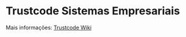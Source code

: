 # Trustcode Sistemas Empresariais

Mais informações: [Trustcode Wiki](https://github.com/Trust-Code/company/wiki)
